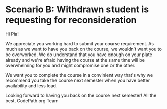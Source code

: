 # Scenario B: Withdrawn student is requesting for reconsideration

Hi Pia!

We appreciate you working hard to submit your course requirement. As much as we want to have you back on the course, we wouldn't want you to be overworked. We do understand that you have enough on your plate already and we're afraid having the course at the same time will be overwhelming for you and might compromise one or the other. 

We want you to complete the course in a convinient way that's why we recommend you take the course next semester when you have better availability and less load. 

Looking forward to having you back on the course next semester!
All the best,
CodePath.org Team
